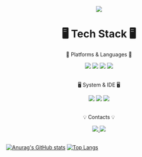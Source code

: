 <div align=center>
        <img src="https://capsule-render.vercel.app/api?type=transparent&text=[HoonC-corgi's%20Github]&animation=twinkling&fontSize=70&fontColor=4B4B77" />
</div>

<div align=center>
        <h1>🖥️ Tech Stack 🖥️</h3>
        <p>📖 Platforms & Languages 📖</p>
</div>

<div align="center">
        <img src="https://img.shields.io/badge/Java-FF7800?style=flat&logo=Conda-Forge&logoColor=white" />
        <img src="https://img.shields.io/badge/Python-3776AB?style=flat&logo=python&logoColor=white" />
        <img src="https://img.shields.io/badge/YOLO-00FFFF?style=flat&logo=YOLO&logoColor=black" />
        <img src="https://img.shields.io/badge/Anaconda-44A833?style=flat&logo=anaconda&logoColor=white" />
</div>

<br>

<div align=center>
        <p>🖥️ System & IDE 🖥️</p>
</div>
<div align="center">
        <img src="https://img.shields.io/badge/macOS-000000?style=flat&logo=macos&logoColor=white" />
        <img src="https://img.shields.io/badge/PyCharm-000000?style=flat&logo=pycharm&logoColor=white" />
        <img src="https://img.shields.io/badge/JetBrains-000000?style=flat&logo=jetbrains&logoColor=white" />
</div>

<br>

<div align=center>
        <p>💡 Contacts 💡</p>
</div>
<div align=center>
        <a href="mailto:tgh7544@naver.com">
                <img src="https://img.shields.io/badge/Naver%20mail-30B980?style=flat&logo=naver&logoColor=white" />
        <a href="https://www.instagram.com/_ftxm_sx.02/">
                <img src="https://img.shields.io/badge/Instagram-E4405F?style=flat&logo=instagram&logoColor=white" />
        </a>
</div>
                
<br>

[![Anurag's GitHub stats](https://github-readme-stats.vercel.app/api?username=HoonC-corgi)](https://github.com/HoonC-corgi?tab=repositories)
[![Top Langs](https://github-readme-stats.vercel.app/api/top-langs/?username=HoonC-corgi)](https://github.com/HoonC-corgi?tab=repositories)
